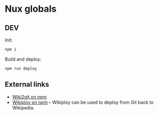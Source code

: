 Nux globals
==========================

## DEV

Init:
```bash
npm i
```

Build and deploy:
```bash
npm run deploy
```

## External links
* [Wiki2git on npm](https://www.npmjs.com/package/wiki-to-git)
* [Wikiploy on npm](https://www.npmjs.com/package/wikiploy) – Wikiploy can be used to deploy from Git back to Wikipedia.
